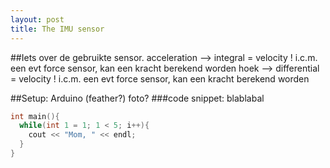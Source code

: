```yaml
---
layout: post
title: The IMU sensor
---
```


##Iets over de gebruikte sensor.
acceleration --> integral = velocity
  ! i.c.m. een evt force sensor, kan een kracht berekend worden
hoek --> differential = velocity
  ! i.c.m. een evt force sensor, kan een kracht berekend worden

##Setup:
Arduino (feather?) foto?
###code snippet:
blablabal
```cpp
int main(){
  while(int 1 = 1; 1 < 5; i++){
    cout << "Mom, " << endl;
  }
}
```
